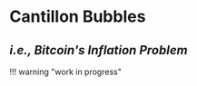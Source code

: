 # Cantillon Bubbles
## *i.e., Bitcoin's Inflation Problem*

!!! warning "work in progress"

<!--

## Inflation
Could an ideal money be inflationary?
That is, if inflation is truly healthy, let's say, by whatever percent is an ideal annual growth rate of a given economy, then yes, one could increase the block reward such that miners get paid more and not less, incentivizing future investments into mining. But why save? Because your purchasing power will, on average, never change. Prices may still decrease over time due to efficiency improvements as the larger economy grows, but nothing as dramatic as deflationary money like Bitcoin. Relatively stable prices over time would be an obvious advantage, and are the basis of much of MMT. Although in practice, prices increase under fiat, a decentralized alternative currency could potentially avoid those pitfalls. Ironically, the biggest threat to such inflationary money is Bitcoin itself.
Why hold an inflationary asset when a scarce one exists? Bitcoin supply is fixed, meaning there is zero possible inflation, ever. The smart money will find its way to the hardest asset. The only way to do better is deflationary currency, money whose supply can shrink and never be recovered. So rather than 21.million, something that slowly decreases, say, to 18.million, and so on. But it can't be random or a source of centralization, no one would store wealth in something that might disappear for reasons that could never have been adequately prevented. And the total supply can't disappear, but the total supply could be reduced without end, so long as the remaining supply is infinitely divisible. That is, if only 1 Bitcoin still existed. Or only 1 Satoshi...
If, in this hypothetical 1.sat economy, someone discovers keys to an entire Bitcoin. Well, that is now an inflationary event. Increasing the money supply, and at the benefit of those nearest to the new supply.
The biggest threat to Bitcoin is not lost keys but rather found keys that were once believed to have been lost. The damages of such an inflationary event are the very damages of fiat itself. The only better version of Bitcoin is one where "lost" coins are in fact known to be lost. Such a system would be truly deflationary in a provable way. Perhaps a future BIP will provide means to do so, but such a feat is beyond this author's current understanding. Perhaps a voluntary system where one can prove ownership but also that if keys are ever found, the funds are redistributed evenly across the network. Or a null account that destroys any Bitcoin sent to it? Such ideas have maddeningly difficult consequences and would not altogether solve the lost Bitcoin problem. How do I know it's truly lost? In a trustless system, I don't, not without verifiable proof. This means I will act as if Satoshi's coins are active, that they're part of the active supply, and that at any minute they will be used. In the 1.sat world, it is still operating under the assumption of a fixed 21.million, but only a tiny fraction of the supply is active in the market. The market in such a scenario must safeguard against the introduction of new sats, up to the max. The max is still known. So even in that situation it's better than infinite fiat. But, for this reason, Bitcoin can act as a truly deflationary money, but at a risk of inflationary events anytime "lost" coins are "found".

A hypothetical zero inflation money, always 21.million and nothing ever lost, this would be weaker than Bitcoin, which is guaranteed to be deflationary as coins are lost or even deliberately destroyed. Yet this guarantee comes with a risk of "found" keys, that is, sudden increases in the effective money supply, cantillon bubbles that could be destabilizing.
Bitcoin's cantillon risk.

-->

